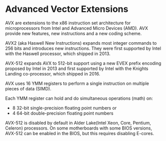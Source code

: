 # Advanced Vector Extensions  

AVX are extensions to the x86 instruction set architecture for microprocessors from Intel and Advanced Micro Devices (AMD). AVX provide new features, new instructions and a new coding scheme.  

AVX2 (aka Haswell New Instructions) expands most integer commands to 256 bits and introduces new instructions. They were first supported by Intel with the Haswell processor, which shipped in 2013.  

AVX-512 expands AVX to 512-bit support using a new EVEX prefix encoding proposed by Intel in 2013 and first supported by Intel with the Knights Landing co-processor, which shipped in 2016.

AVX uses 16 YMM registers to perform a single instruction on multiple pieces of data (SIMD). 

Each YMM register can hold and do simultaneous operations (math) on:  
* 8 32-bit single-precision floating point numbers or  
* 4 64-bit double-precision floating point numbers  

AVX-512 is disabled by default in Alder Lake(Intel Xeon, Core, Pentium, Celeron) processors. On some motherboards with some BIOS versions, AVX-512 can be enabled in the BIOS, but this requires disabling E-cores.  
